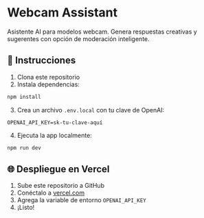 # Webcam Assistant

Asistente AI para modelos webcam. Genera respuestas creativas y sugerentes con opción de moderación inteligente.

## 🚀 Instrucciones

1. Clona este repositorio
2. Instala dependencias:

```bash
npm install
```

3. Crea un archivo `.env.local` con tu clave de OpenAI:

```
OPENAI_API_KEY=sk-tu-clave-aquí
```

4. Ejecuta la app localmente:

```bash
npm run dev
```

## 🌐 Despliegue en Vercel

1. Sube este repositorio a GitHub
2. Conéctalo a [vercel.com](https://vercel.com)
3. Agrega la variable de entorno `OPENAI_API_KEY`
4. ¡Listo!
